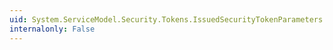 ```yaml
---
uid: System.ServiceModel.Security.Tokens.IssuedSecurityTokenParameters.SupportsClientAuthentication
internalonly: False
---
```

